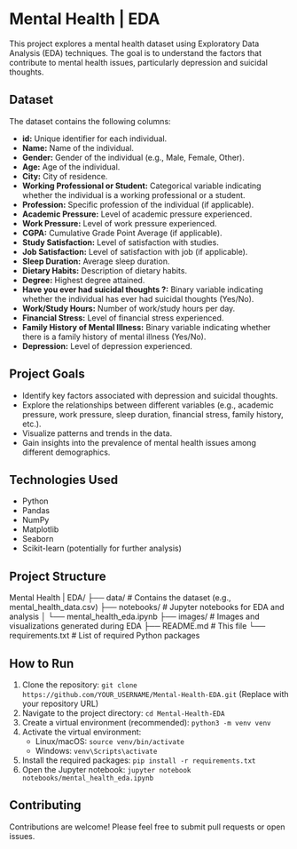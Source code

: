 # Mental Health | EDA

This project explores a mental health dataset using Exploratory Data Analysis (EDA) techniques. The goal is to understand the factors that contribute to mental health issues, particularly depression and suicidal thoughts.

## Dataset

The dataset contains the following columns:

*   **id:** Unique identifier for each individual.
*   **Name:** Name of the individual.
*   **Gender:** Gender of the individual (e.g., Male, Female, Other).
*   **Age:** Age of the individual.
*   **City:** City of residence.
*   **Working Professional or Student:** Categorical variable indicating whether the individual is a working professional or a student.
*   **Profession:**  Specific profession of the individual (if applicable).
*   **Academic Pressure:** Level of academic pressure experienced.
*   **Work Pressure:** Level of work pressure experienced.
*   **CGPA:** Cumulative Grade Point Average (if applicable).
*   **Study Satisfaction:** Level of satisfaction with studies.
*   **Job Satisfaction:** Level of satisfaction with job (if applicable).
*   **Sleep Duration:** Average sleep duration.
*   **Dietary Habits:** Description of dietary habits.
*   **Degree:** Highest degree attained.
*   **Have you ever had suicidal thoughts ?:** Binary variable indicating whether the individual has ever had suicidal thoughts (Yes/No).
*   **Work/Study Hours:** Number of work/study hours per day.
*   **Financial Stress:** Level of financial stress experienced.
*   **Family History of Mental Illness:** Binary variable indicating whether there is a family history of mental illness (Yes/No).
*   **Depression:** Level of depression experienced.

## Project Goals

*   Identify key factors associated with depression and suicidal thoughts.
*   Explore the relationships between different variables (e.g., academic pressure, work pressure, sleep duration, financial stress, family history, etc.).
*   Visualize patterns and trends in the data.
*   Gain insights into the prevalence of mental health issues among different demographics.

## Technologies Used

*   Python
*   Pandas
*   NumPy
*   Matplotlib
*   Seaborn
*   Scikit-learn (potentially for further analysis)

## Project Structure
Mental Health | EDA/
├── data/              # Contains the dataset (e.g., mental_health_data.csv)
├── notebooks/         # Jupyter notebooks for EDA and analysis
│   └── mental_health_eda.ipynb
├── images/            # Images and visualizations generated during EDA
├── README.md          # This file
└── requirements.txt   # List of required Python packages

## How to Run

1.  Clone the repository: `git clone https://github.com/YOUR_USERNAME/Mental-Health-EDA.git` (Replace with your repository URL)
2.  Navigate to the project directory: `cd Mental-Health-EDA`
3.  Create a virtual environment (recommended): `python3 -m venv venv`
4.  Activate the virtual environment:
    *   Linux/macOS: `source venv/bin/activate`
    *   Windows: `venv\Scripts\activate`
5.  Install the required packages: `pip install -r requirements.txt`
6.  Open the Jupyter notebook: `jupyter notebook notebooks/mental_health_eda.ipynb`

## Contributing

Contributions are welcome! Please feel free to submit pull requests or open issues.
